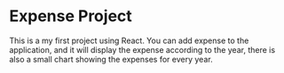 # Expense Project

This is a my first project using React. You can add expense to the application, and it will display the expense according to the year, there is also a small chart showing the expenses for every year.
